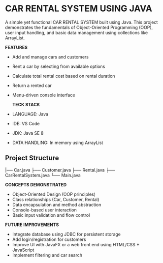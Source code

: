 # CAR RENTAL SYSTEM USING JAVA

A simple yet functional CAR RENTAL SYSTEM  built using Java. 
This project demonstrates the fundamentals of Object-Oriented Programming (OOP), user input handling, and basic data management using collections like ArrayList.

 **FEATURES**  
- Add and manage cars and customers
- Rent a car by selecting from available options
- Calculate total rental cost based on rental duration
- Return a rented car
- Menu-driven console interface

  **TECK STACK**
- LANGUAGE: Java
- IDE: VS Code
- JDK: Java SE 8 
- DATA HANDLING: In memory using ArrayList
  
## Project Structure
|── Car.java ├── Customer.java ├── Rental.java ├── CarRentalSystem.java └── Main.java

**CONCEPTS DEMONSTRATED**
- Object-Oriented Design (OOP principles)
- Class relationships (Car, Customer, Rental)
- Data encapsulation and method abstraction
- Console-based user interaction
- Basic input validation and flow control

**FUTURE IMPROVEMENTS**
- Integrate database using JDBC for persistent storage
- Add login/registration for customers
- Improve UI with JavaFX or a web front end using HTML/CSS + JavaScript
- Implement filtering and car search

  




